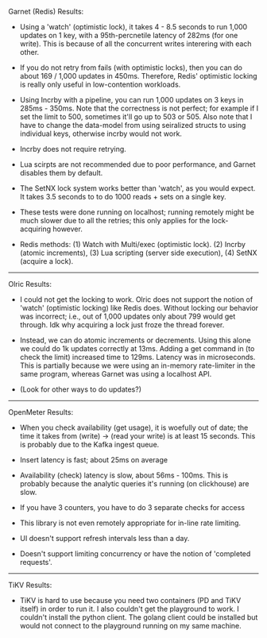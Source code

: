 Garnet (Redis) Results:

- Using a 'watch' (optimistic lock), it takes 4 - 8.5 seconds to run 1,000 updates on 1 key, with a 95th-percnetile latency of 282ms (for one write). This is because of all the concurrent writes interering with each other.

- If you do not retry from fails (with optimistic locks), then you can do about 169 / 1,000 updates in 450ms. Therefore, Redis' optimistic locking is really only useful in low-contention workloads.

- Using Incrby with a pipeline, you can run 1,000 updates on 3 keys in 285ms - 350ms. Note that the correctness is not perfect; for example if I set the limit to 500, sometimes it'll go up to 503 or 505. Also note that I have to change the data-model from using seiralized structs to using individual keys, otherwise incrby would not work.

- Incrby does not require retrying.

- Lua scirpts are not recommended due to poor performance, and Garnet disables them by default.

- The SetNX lock system works better than 'watch', as you would expect. It takes 3.5 seconds to to do 1000 reads + sets on a single key.

- These tests were done running on localhost; running remotely might be much slower due to all the retries; this only applies for the lock-acquiring however.

- Redis methods: (1) Watch with Multi/exec (optimistic lock). (2) Incrby (atomic increments), (3) Lua scripting (server side execution), (4) SetNX (acquire a lock).

---

Olric Results:

- I could not get the locking to work. Olric does not support the notion of 'watch' (optimistic locking) like Redis does. Without locking our behavior was incorrect; i.e., out of 1,000 updates only about 799 would get through. Idk why acquiring a lock just froze the thread forever.

- Instead, we can do atomic increments or decrements. Using this alone we could do 1k updates correctly at 13ms. Adding a get command in (to check the limit) increased time to 129ms. Latency was in microseconds. This is partially because we were using an in-memory rate-limiter in the same program, whereas Garnet was using a localhost API.

- (Look for other ways to do updates?)

---

OpenMeter Results:

- When you check availability (get usage), it is woefully out of date; the time it takes from (write) -> (read your write) is at least 15 seconds. This is probably due to the Kafka ingest queue.

- Insert latency is fast; about 25ms on average

- Availability (check) latency is slow, about 56ms - 100ms. This is probably because the analytic queries it's running (on clickhouse) are slow.

- If you have 3 counters, you have to do 3 separate checks for access

- This library is not even remotely appropriate for in-line rate limiting.

- UI doesn't support refresh intervals less than a day.

- Doesn't support limiting concurrency or have the notion of 'completed requests'.

---

TiKV Results:

- TiKV is hard to use because you need two containers (PD and TiKV itself) in order to run it. I also couldn't get the playground to work. I couldn't install the python client. The golang client could be installed but would not connect to the playground running on my same machine.


